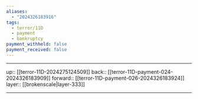 ```yaml
---
aliases:
  - "2024326183916"
tags:
  - terror/11D
  - payment
  - bankruptcy
payment_withheld: false
payment_received: false
---
```




***

up:: [[terror-11D-2024275124509]]
back:: [[terror-11D-payment-024-2024326183909]]
forward:: [[terror-11D-payment-026-2024326183924]]
layer:: [[brokenscale|layer-333]]

***
